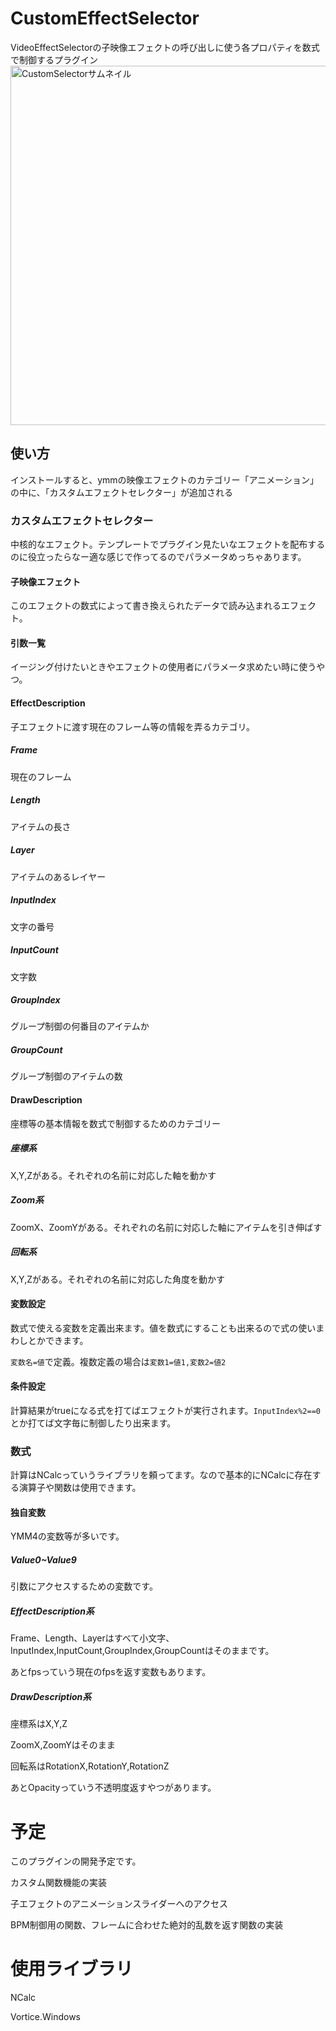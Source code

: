 # CustomEffectSelector
VideoEffectSelectorの子映像エフェクトの呼び出しに使う各プロパティを数式で制御するプラグイン
<img width="575" alt="CustomSelectorサムネイル" src="https://github.com/user-attachments/assets/a24db31e-737d-4e24-abe8-69b597d9c8aa">
## 使い方
インストールすると、ymmの映像エフェクトのカテゴリー「アニメーション」の中に、「カスタムエフェクトセレクター」が追加される

### カスタムエフェクトセレクター
中核的なエフェクト。テンプレートでプラグイン見たいなエフェクトを配布するのに役立ったらなー適な感じで作ってるのでパラメータめっちゃあります。
#### 子映像エフェクト
このエフェクトの数式によって書き換えられたデータで読み込まれるエフェクト。
#### 引数一覧
イージング付けたいときやエフェクトの使用者にパラメータ求めたい時に使うやつ。
#### EffectDescription
子エフェクトに渡す現在のフレーム等の情報を弄るカテゴリ。
##### Frame
現在のフレーム
##### Length
アイテムの長さ
##### Layer
アイテムのあるレイヤー
##### InputIndex
文字の番号
##### InputCount
文字数
##### GroupIndex
グループ制御の何番目のアイテムか
##### GroupCount
グループ制御のアイテムの数
#### DrawDescription
座標等の基本情報を数式で制御するためのカテゴリー
##### 座標系
X,Y,Zがある。それぞれの名前に対応した軸を動かす
##### Zoom系
ZoomX、ZoomYがある。それぞれの名前に対応した軸にアイテムを引き伸ばす
##### 回転系
X,Y,Zがある。それぞれの名前に対応した角度を動かす
#### 変数設定
数式で使える変数を定義出来ます。値を数式にすることも出来るので式の使いまわしとかできます。

`変数名=値`で定義。複数定義の場合は`変数1=値1,変数2=値2`
#### 条件設定
計算結果がtrueになる式を打てばエフェクトが実行されます。`InputIndex%2==0`とか打てば文字毎に制御したり出来ます。
### 数式
計算はNCalcっていうライブラリを頼ってます。なので基本的にNCalcに存在する演算子や関数は使用できます。

#### 独自変数
YMM4の変数等が多いです。
##### Value0~Value9
引数にアクセスするための変数です。
##### EffectDescription系
Frame、Length、Layerはすべて小文字、InputIndex,InputCount,GroupIndex,GroupCountはそのままです。

あとfpsっていう現在のfpsを返す変数もあります。
##### DrawDescription系
座標系はX,Y,Z

ZoomX,ZoomYはそのまま

回転系はRotationX,RotationY,RotationZ

あとOpacityっていう不透明度返すやつがあります。

# 予定
このプラグインの開発予定です。

カスタム関数機能の実装

子エフェクトのアニメーションスライダーへのアクセス

BPM制御用の関数、フレームに合わせた絶対的乱数を返す関数の実装

# 使用ライブラリ
NCalc

Vortice.Windows
